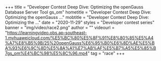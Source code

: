 +++
    title = "Developer Contest Deep Dive: Optimizing the openGauss Database Server Tool gs_om"
    hometitle = "Developer Contest Deep Dive: Optimizing the openGauss …"
    mobtitle = "Developer Contest Deep Dive: Optimizing the …"
    date = "2020-11-29"
    styles = "Developer contest series"
    banner = "img/video/race2.png"
    author = ""
    videourl = "https://learningvideo.obs.ap-southeast-1.myhuaweicloud.com/%E5%BC%80%E5%8F%91%E8%80%85%E5%A4%A7%E8%B5%9B/25%20openGauss%E6%95%B0%E6%8D%AE%E5%BA%93%E6%9C%8D%E5%8A%A1%E7%AB%AF%E5%B7%A5%E5%85%B7gs_om%E4%BC%98%E5%8C%96.mp4" 
    tag = "race"
+++